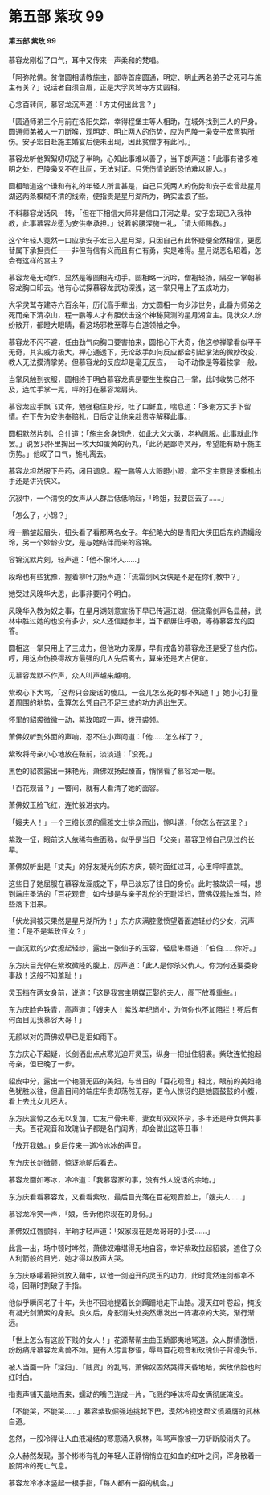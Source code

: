 # 第五部 紫玫 99

#### 第五部 紫玫 99

慕容龙刚松了口气，耳中又传来一声柔和的梵唱。

「阿弥陀佛。贫僧圆相请教施主，鄙寺首座圆通，明定、明止两名弟子之死可与施主有关？」说话者白须白眉，正是大孚灵鹫寺方丈圆相。

心念百转间，慕容龙沉声道：「方丈何出此言？」

「圆通师弟三个月前在洛阳失踪，幸得程堡主等人相助，在城外找到三人的尸身。圆通师弟被人一刀断喉，观明定、明止两人的伤势，应为巴陵一枭安子宏弯钩所伤。安子宏自赴施主婚宴后便未出现，因此贫僧才有此问。」

慕容龙听他絮絮叨叨说了半晌，心知此事难以善了，当下朗声道：「此事有诸多难明之处，巴陵枭又不在此间，无法对证。只凭伤情论断恐怕难以服人。」

圆相暗道这个谦和有礼的年轻人所言甚是，自己只凭两人的伤势和安子宏曾赴星月湖这两条模糊不清的线索，便指责是星月湖所为，确实孟浪了些。

不料慕容龙话风一转，「但在下相信大师非是信口开河之辈。安子宏现已入我神教，此事慕容龙愿为安供奉承担。」说着躬腰深施一礼，「请大师赐教。」

这个年轻人竟然一口应承安子宏已入星月湖，只因自己有此怀疑便全然相信，更愿替属下承担责任——非但有信有义而且有仁有勇，实是难得。星月湖恶名昭着，怎会有这样的宫主？

慕容龙毫无动作，显然是等圆相先动手。圆相略一沉吟，僧袍轻扬，隔空一掌朝慕容龙胸口印去。他有心试探慕容龙武功深浅，这一掌只用上了五成功力。

大孚灵鹫寺建寺六百余年，历代高手辈出，方丈圆相一向少涉世务，此番为师弟之死而亲下清凉山，程一鹏等人才有胆伏击这个神秘莫测的星月湖宫主。见状众人纷纷散开，都瞪大眼睛，看这场邪教至尊与白道领袖之争。

慕容龙不闪不避，任由劲气向胸口要害拍来，圆相心下大奇，他这参禅掌看似平平无奇，其实威力极大，禅心通透下，无论敌手如何反应都会引起掌法的微妙改变，教人无法摸清掌势。但慕容龙的反应却是毫无反应，一动不动像是等着挨掌一般。

当掌风触到衣服，圆相终于明白慕容龙真是要生生挨自己一掌，此时收势已然不及，连忙手掌一晃，呯的打在慕容龙肩头。

慕容龙应手飘飞丈许，勉强稳住身形，吐了口鲜血，喘息道：「多谢方丈手下留情。在下先为安供奉赔礼，日后定让他亲赴贵寺解释此事。」

圆相默然片刻，合什道：「施主舍身饲虎，如此大义大勇，老衲佩服。此事就此作罢。」说罢只怀里掏出一枚大如蛋黄的药丸，「此药是鄙寺灵丹，希望能有助于施主伤势。」他叹了口气，施礼离去。

慕容龙坦然服下丹药，闭目调息。程一鹏等人大眼瞪小眼，拿不定主意是该乘机出手还是讲究侠义。

沉寂中，一个清悦的女声从人群后低低响起，「玲姐，我要回去了……」

「怎么了，小锦？」

程一鹏皱起眉头，扭头看了看那两名女子。年纪略大的是青阳大侠田启东的遗孀段玲，另一个妙龄少女，是与她结伴而来的容锦。

容锦沉默片刻，轻声道：「他不像坏人……」

段玲也有些犹豫，握着柳叶刀扬声道：「流霜剑风女侠是不是在你们教中？」

她受过风晚华大恩，此事非要问个明白。

风晚华入教为奴之事，在星月湖刻意宣扬下早已传遍江湖，但流霜剑声名显赫，武林中胜过她的也没有多少，众人还信疑参半，当下都屏住呼吸，等待慕容龙的回答。

圆相这一掌只用上了三成力，但他功力深厚，早有戒备的慕容龙还是受了些内伤。哼，用这点伤换得敌方最强的几人先后离去，算来还是大占便宜。

见慕容龙默不作声，众人叫声越来越响。

紫玫心下大骂，「这帮只会废话的傻瓜，一会儿怎么死的都不知道！」她小心打量着周围的地势，盘算怎么凭自己不足三成的功力逃出生天。

怀里的貂裘微微一动，紫玫暗叹一声，拨开裘领。

萧佛奴听到外面的声响，忍不住小声问道：「他……怎么样了？」

紫玫将母亲小心地放在鞍前，淡淡道：「没死。」

黑色的貂裘露出一抹艳光，萧佛奴扬起臻首，悄悄看了慕容龙一眼。

「百花观音？」一瞥间，就有人看清了她的面容。

萧佛奴玉脸飞红，连忙躲进衣内。

「嫂夫人！」一个三绺长须的儒雅文士排众而出，惊叫道，「你怎么在这里？」

紫玫一怔，眼前这人依稀有些面熟，似乎是当日「父亲」慕容卫领自己见过的长辈。

萧佛奴听出是「丈夫」的好友凝光剑东方庆，顿时面红过耳，心里呯呯直跳。

这些日子她屈服在慕容龙淫威之下，早已淡忘了往日的身份。此时被故识一喊，想到端庄圣洁的「百花观音」如今却是与亲子乱伦的无耻淫妇，萧佛奴羞怯难当，险些落下泪来。

「伏龙涧被灭果然是星月湖所为！」东方庆满腔激愤望着面遮轻纱的少女，沉声道：「是不是紫玫侄女？」

一直沉默的少女撩起轻纱，露出一张仙子的玉容，轻启朱唇道：「伯伯……你好。」

东方庆目光停在紫玫微隆的腹上，厉声道：「此人是你杀父仇人，你为何还要委身事敌！这般不知羞耻！」

灵玉挡在两女身前，说道：「这是我宫主明媒正娶的夫人，阁下放尊重些。」

东方庆脸色铁青，高声道：「嫂夫人！紫玫年纪尚小，为何你也不加阻拦！死后有何面目见我慕容大哥！」

无颜以对的萧佛奴早已是泪如雨下。

东方庆心下起疑，长剑洒出点点寒光迫开灵玉，纵身一把扯住貂裘。紫玫连忙抱起母亲，但已晚了一步。

貂皮中分，露出一个艳丽无匹的美妇，与昔日的「百花观音」相比，眼前的美妇艳色犹胜以往，但眉目间的端庄华贵却荡然无存，更令人惊讶的是她圆鼓鼓的小腹，看上去比女儿还大。

东方庆震惊之态无以复加，亡友尸骨未寒，妻女却双双怀孕，多半还是母女俩共事一夫。百花观音和玫瑰仙子都是名门闺秀，却会做出这等丑事！

「放开我娘。」身后传来一道冷冰冰的声音。

东方庆长剑微颤，惊讶地朝后看去。

慕容龙面如寒冰，冷冷道：「我慕容家的事，没有外人说话的余地。」

东方庆看看慕容龙，又看看紫玫，最后目光落在百花观音脸上，「嫂夫人……」

慕容龙冷笑一声，「娘，告诉他你现在的身份。」

萧佛奴红唇颤抖，半晌才轻声道：「奴家现在是龙哥哥的小妾……」

此言一出，场中顿时哗然，萧佛奴难堪得无地自容，幸好紫玫拉起貂裘，遮住了众人利箭般的目光，她才得以放声大哭。

东方庆哆嗦着把剑放入鞘中，以他一剑迫开的灵玉的功力，此时竟然连剑都拿不稳，回鞘时割破了手指。

他似乎瞬间老了十年，头也不回地提着长剑蹒跚地走下山路。漫天红叶卷起，掩没有凝光剑萧索的身影。良久后，身影消失处突然爆发出一阵凄凉的大笑，渐行渐远。

「世上怎么有这般下贱的女人！」花源帮帮主曲玉娇鄙夷地骂道。众人群情激愤，纷纷痛斥慕容龙禽兽不如。更有人污言秽语，辱骂百花观音和玫瑰仙子背德失节。

被人当面一阵「淫妇」、「贱货」的乱骂，萧佛奴固然哭得天昏地暗，紫玫俏脸也时红时白。

指责声铺天盖地而来，蠕动的嘴巴连成一片，飞溅的唾沫将母女俩彻底淹没。

「不能哭，不能哭……」慕容紫玫倔强地挑起下巴，漠然冷视这帮义愤填膺的武林白道。

忽然，一股冷得让人血液凝结的寒意涌入枫林，叫骂声像被一刀斩断般消失了。

众人赫然发现，那个彬彬有礼的年轻人正静悄悄立在如血的红叶之间，浑身散着一股阴冷的死亡气息。

慕容龙冷冰冰竖起一根手指，「每人都有一招的机会。」

